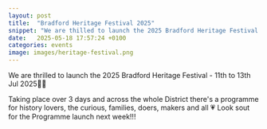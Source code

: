 ```yaml
---
layout: post
title:  "Bradford Heritage Festival 2025"
snippet: "We are thilled to launch the 2025 Bradford Heritage Festival..."
date:   2025-05-18 17:57:24 +0100
categories: events
image: images/heritage-festival.png
---
```


We are thrilled to launch the 2025 Bradford Heritage Festival - 11th to 13th Jul 2025🎉🎉  
  
Taking place over 3 days and across the whole District there's a programme for history lovers, the curious, families, doers, makers and all 💗
Look sout for the Programme launch next week!!!
